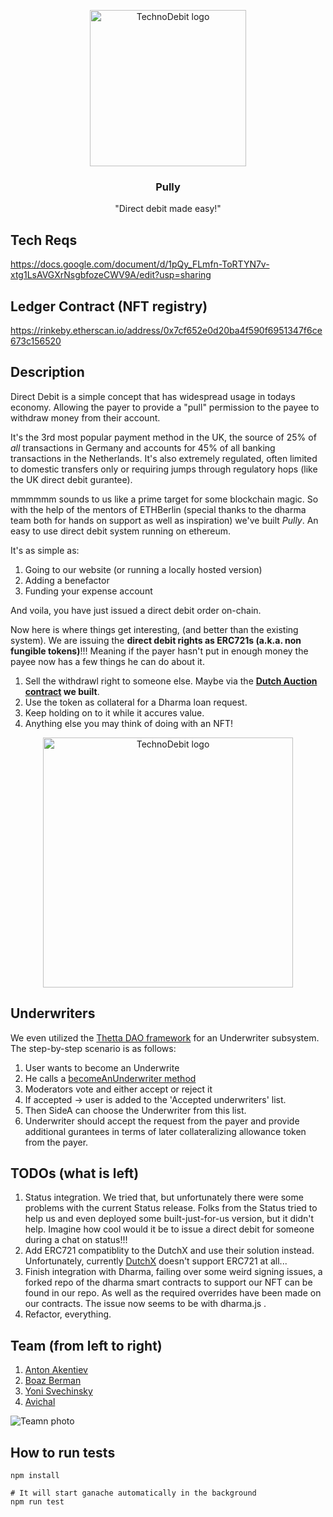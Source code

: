<p align="center">
  <img alt="TechnoDebit logo" src="https://i.imgsafe.org/4e/4e0fda4886.png" height="250"/>

  <h3 align="center">Pully</h3>
  <p align="center">"Direct debit made easy!"</p>
</p>

## Tech Reqs
https://docs.google.com/document/d/1pQy_FLmfn-ToRTYN7v-xtg1LsAVGXrNsgbfozeCWV9A/edit?usp=sharing

## Ledger Contract (NFT registry)
https://rinkeby.etherscan.io/address/0x7cf652e0d20ba4f590f6951347f6ce673c156520

## Description
Direct Debit is a simple concept that has widespread usage in todays economy.
Allowing the payer to provide a "pull" permission to the payee to withdraw money from their account. 

It's the 3rd most popular payment method in the UK, the source of 25% of *all* transactions in Germany and accounts for 45% of all banking transactions in the Netherlands.
It's also extremely regulated, often limited to domestic transfers only or requiring jumps through regulatory hops (like the UK direct debit gurantee).

mmmmmm sounds to us like a prime target for some blockchain magic.
So with the help of the mentors of ETHBerlin (special thanks to the dharma team both for hands on support as well as inspiration) we've built *Pully*.
An easy to use direct debit system running on ethereum.

It's as simple as:
1. Going to our website (or running a locally hosted version)
2. Adding a benefactor 
3. Funding your expense account

And voila, you have just issued a direct debit order on-chain.

Now here is where things get interesting, (and better than the existing system).
We are issuing the **direct debit rights as ERC721s (a.k.a. non fungible tokens)**!!!
Meaning if the payer hasn't put in enough money the payee now has a few things he can do about it.

1. Sell the withdrawl right to someone else. Maybe via the **[Dutch Auction contract](https://github.com/MeaninglessTechnoDebt/TechnoDebit/blob/master/contracts/auction/DutchAuction.sol) we built**.
2. Use the token as collateral for a Dharma loan request.
3. Keep holding on to it while it accures value.
4. Anything else you may think of doing with an NFT!

<p align="center">
  <img alt="TechnoDebit logo" src="https://i.imgsafe.org/4e/4e5234492b.png" height="400"/>
</p>


## Underwriters

We even utilized the [Thetta DAO framework](https://github.com/thetta) for an Underwriter subsystem. 
The step-by-step scenario is as follows:
1. User wants to become an Underwrite
1. He calls a [becomeAnUnderwriter method](https://github.com/MeaninglessTechnoDebt/TechnoDebit/blob/master/contracts/UnderwriterSubsystem.sol) 
1. Moderators vote and either accept or reject it
1. If accepted -> user is added to the 'Accepted underwriters' list.
1. Then SideA can choose the Underwriter from this list.
1. Underwriter should accept the request from the payer and provide additional gurantees in terms of later collateralizing allowance token from the payer.

## TODOs (what is left)

1. Status integration. We tried that, but unfortunately there were some problems with the current Status release. Folks from the Status tried to help us and even deployed some built-just-for-us version, but it didn't help.
Imagine how cool would it be to issue a direct debit for someone during a chat on status!!!
2. Add ERC721 compatiblity to the DutchX and use their solution instead. Unfortunately, currently [DutchX](https://github.com/gnosis/dx-contracts) doesn't support ERC721 at all...
3. Finish integration with Dharma, failing over some weird signing issues, a forked repo of the dharma smart contracts to support our NFT can be found in our repo. As well as the required overrides have been made on our contracts. The issue now seems to be with dharma.js .
4. Refactor, everything.

## Team (from left to right)

1. [Anton Akentiev](github.com/anthonyakentiev)
1. [Boaz Berman](https://github.com/boazberman)
1. [Yoni Svechinsky](https://github.com/svechinsky)
1. [Avichal](https://github.com/avichalp)

![Teamn photo](https://i.imgsafe.org/4d/4dd6bac3f5.jpeg)

## How to run tests
```
npm install

# It will start ganache automatically in the background
npm run test 
```
